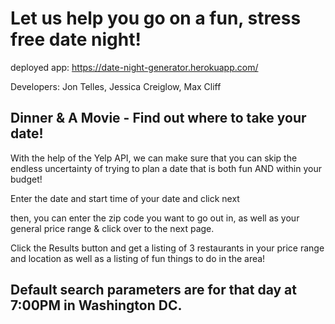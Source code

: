 # Let us help you go on a fun, stress free date night! 
deployed app: https://date-night-generator.herokuapp.com/

Developers: Jon Telles, Jessica Creiglow, Max Cliff
## Dinner &amp; A Movie - Find out where to take your date!

With the help of the Yelp API, we can make sure that you can skip the endless uncertainty of trying to plan a date that is both fun AND within your budget! 

Enter the date and start time of your date and click next

then, you can enter the zip code you want to go out in, as well as your general price range & click over to the next page. 

Click the Results button and get a listing of 3 restaurants in your price range and location as well as a listing of fun things to do in the area! 

## Default search parameters are for that day at 7:00PM in Washington DC. 
